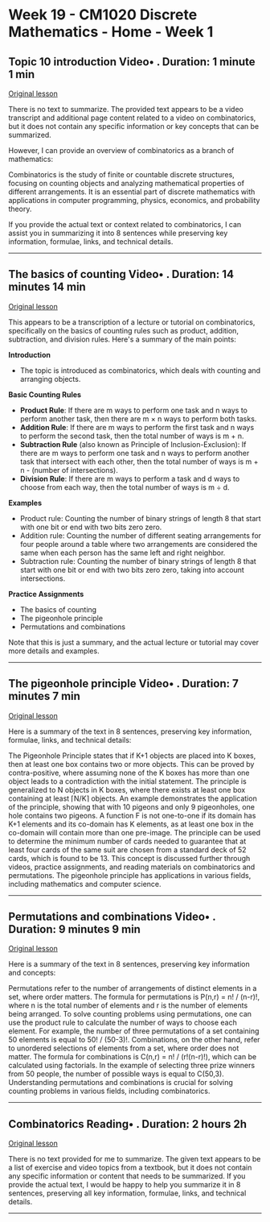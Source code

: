 # Week 19 - CM1020 Discrete Mathematics - Home - Week 1

## Topic 10 introduction Video• . Duration: 1 minute 1 min

[Original lesson](https://www.coursera.org/learn/uol-discrete-mathematics/lecture/K0SyJ/topic-10-introduction)

There is no text to summarize. The provided text appears to be a video transcript and additional page content related to a video on combinatorics, but it does not contain any specific information or key concepts that can be summarized.

However, I can provide an overview of combinatorics as a branch of mathematics:

Combinatorics is the study of finite or countable discrete structures, focusing on counting objects and analyzing mathematical properties of different arrangements. It is an essential part of discrete mathematics with applications in computer programming, physics, economics, and probability theory.

If you provide the actual text or context related to combinatorics, I can assist you in summarizing it into 8 sentences while preserving key information, formulae, links, and technical details.

---

## The basics of counting Video• . Duration: 14 minutes 14 min

[Original lesson](https://www.coursera.org/learn/uol-discrete-mathematics/lecture/sB5C2/the-basics-of-counting)

This appears to be a transcription of a lecture or tutorial on combinatorics, specifically on the basics of counting rules such as product, addition, subtraction, and division rules. Here's a summary of the main points:

**Introduction**

* The topic is introduced as combinatorics, which deals with counting and arranging objects.

**Basic Counting Rules**

* **Product Rule**: If there are m ways to perform one task and n ways to perform another task, then there are m × n ways to perform both tasks.
* **Addition Rule**: If there are m ways to perform the first task and n ways to perform the second task, then the total number of ways is m + n.
* **Subtraction Rule** (also known as Principle of Inclusion-Exclusion): If there are m ways to perform one task and n ways to perform another task that intersect with each other, then the total number of ways is m + n - (number of intersections).
* **Division Rule**: If there are m ways to perform a task and d ways to choose from each way, then the total number of ways is m ÷ d.

**Examples**

* Product rule: Counting the number of binary strings of length 8 that start with one bit or end with two bits zero zero.
* Addition rule: Counting the number of different seating arrangements for four people around a table where two arrangements are considered the same when each person has the same left and right neighbor.
* Subtraction rule: Counting the number of binary strings of length 8 that start with one bit or end with two bits zero zero, taking into account intersections.

**Practice Assignments**

* The basics of counting
* The pigeonhole principle
* Permutations and combinations

Note that this is just a summary, and the actual lecture or tutorial may cover more details and examples.

---

## The pigeonhole principle Video• . Duration: 7 minutes 7 min

[Original lesson](https://www.coursera.org/learn/uol-discrete-mathematics/lecture/yOACm/the-pigeonhole-principle)

Here is a summary of the text in 8 sentences, preserving key information, formulae, links, and technical details:

The Pigeonhole Principle states that if K+1 objects are placed into K boxes, then at least one box contains two or more objects. This can be proved by contra-positive, where assuming none of the K boxes has more than one object leads to a contradiction with the initial statement. The principle is generalized to N objects in K boxes, where there exists at least one box containing at least ⌈N/K⌉ objects. An example demonstrates the application of the principle, showing that with 10 pigeons and only 9 pigeonholes, one hole contains two pigeons. A function F is not one-to-one if its domain has K+1 elements and its co-domain has K elements, as at least one box in the co-domain will contain more than one pre-image. The principle can be used to determine the minimum number of cards needed to guarantee that at least four cards of the same suit are chosen from a standard deck of 52 cards, which is found to be 13. This concept is discussed further through videos, practice assignments, and reading materials on combinatorics and permutations. The pigeonhole principle has applications in various fields, including mathematics and computer science.

---

## Permutations and combinations Video• . Duration: 9 minutes 9 min

[Original lesson](https://www.coursera.org/learn/uol-discrete-mathematics/lecture/5sI2V/permutations-and-combinations)

Here is a summary of the text in 8 sentences, preserving key information and concepts:

Permutations refer to the number of arrangements of distinct elements in a set, where order matters. The formula for permutations is P(n,r) = n! / (n-r)!, where n is the total number of elements and r is the number of elements being arranged. To solve counting problems using permutations, one can use the product rule to calculate the number of ways to choose each element. For example, the number of three permutations of a set containing 50 elements is equal to 50! / (50-3)!. Combinations, on the other hand, refer to unordered selections of elements from a set, where order does not matter. The formula for combinations is C(n,r) = n! / (r!(n-r)!), which can be calculated using factorials. In the example of selecting three prize winners from 50 people, the number of possible ways is equal to C(50,3). Understanding permutations and combinations is crucial for solving counting problems in various fields, including combinatorics.

---

## Combinatorics Reading• . Duration: 2 hours 2h

[Original lesson](https://www.coursera.org/learn/uol-discrete-mathematics/supplement/4Hqn9/combinatorics)

There is no text provided for me to summarize. The given text appears to be a list of exercise and video topics from a textbook, but it does not contain any specific information or content that needs to be summarized. If you provide the actual text, I would be happy to help you summarize it in 8 sentences, preserving all key information, formulae, links, and technical details.

---

